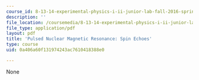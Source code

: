 ```yaml
---
course_id: 8-13-14-experimental-physics-i-ii-junior-lab-fall-2016-spring-2017
description: ''
file_location: /coursemedia/8-13-14-experimental-physics-i-ii-junior-lab-fall-2016-spring-2017/0a406a60f131974243ac7610418388e0_MIT8_13-14F16-S17exp12.pdf
file_type: application/pdf
layout: pdf
title: 'Pulsed Nuclear Magnetic Resonance: Spin Echoes'
type: course
uid: 0a406a60f131974243ac7610418388e0

---
```

None
